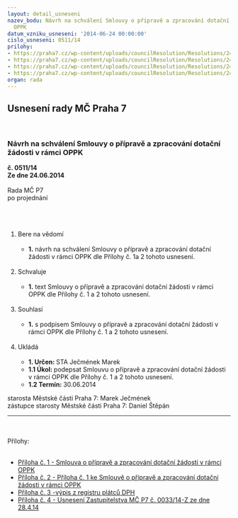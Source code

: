 ```yaml
---
layout: detail_usneseni
nazev_bodu: Návrh na schválení Smlouvy o přípravě a zpracování dotační žádosti v rámci
  OPPK
datum_vzniku_usneseni: '2014-06-24 00:00:00'
cislo_usneseni: 0511/14
prilohy:
- https://praha7.cz/wp-content/uploads/councilResolution/Resolutions/24870/34-14-p%c5%99%c3%adloha_%c4%8d._1-smlouva_o_p%c5%99%c3%adprav%c4%9b_a_zpracov%c3%a1n%c3%ad_(4).doc
- https://praha7.cz/wp-content/uploads/councilResolution/Resolutions/24870/34-14-p%c5%99%c3%adloha_%c4%8d._2_-p%c5%99%c3%adloha_1_ke_smlouv%c4%9b_(2).docx
- https://praha7.cz/wp-content/uploads/councilResolution/Resolutions/24870/34-14-p%c5%99%c3%adloha%c4%8d._3-v%c3%bdpis_z_registru_pl%c3%a1tc%c5%af_svi.mht
- https://praha7.cz/wp-content/uploads/councilResolution/Resolutions/24870/34-14-p%c5%99%c3%adloha_%c4%8d._4_-_usnesen%c3%ad_zm%c4%8d_%c4%8d._0033_ze_dne_28.4.14.doc
organ: rada
---
```

<div id="ucUsn_pList" class="usn">
	<span><h2>Usnesení rady MČ Praha 7 </h2>
<br></span><div class="standBody">
<span><h3>Návrh na schválení Smlouvy o přípravě a zpracování dotační žádosti v rámci OPPK</h3></span><div class="center">
		<strong>č. 0511/14</strong><br>
	</div>
<div class="center">
		<strong>Ze dne 24.06.2014</strong><br><br>
	</div>Rada MČ P7<br>po projednání<br><br><br><ol>
<br><li>Bere na vědomí<br><ul>
<br><li>
<strong>1.</strong> návrh na schválení Smlouvy o přípravě a zpracování dotační žádosti v rámci OPPK dle Přílohy č. 1a 2 tohoto usnesení.</li>
</ul>
<br>
</li>
<li>Schvaluje<br><ul>
<br><li>
<strong>1.</strong> text Smlouvy o přípravě a zpracování dotační žádosti v rámci OPPK dle Přílohy č. 1 a 2 tohoto usnesení.</li>
</ul>
<br>
</li>
<li>Souhlasí<br><ul>
<br><li>
<strong>1.</strong> s podpisem Smlouvy o přípravě a zpracování dotační žádosti v rámci OPPK dle Přílohy č. 1 a 2 tohoto usnesení.</li>
</ul>
<br>
</li>
<li>Ukládá<br><ul>
<br><li>
<strong>1. Určen: </strong>STA Ječmének Marek<br>
</li>
<li>
<strong>1.1 Úkol: </strong>podepsat Smlouvu o přípravě a zpracování dotační žádosti v rámci OPPK dle Přílohy č. 1 a 2 tohoto usnesení.<br>
</li>
<li>
<strong>1.2 Termín: </strong>30.06.2014</li>
</ul>
</li>
</ol>starosta Městské části Praha 7: Marek Ječmének<br>zástupce starosty Městské části Praha 7: Daniel Štěpán <br><hr>
<br><br>Přílohy: <br><ul>
<br><li>
<a href="/zdroj.aspx?typ=4&amp;Id=57032&amp;sh=-948937707" target="_blank" title="Odkaz na soubor - 60 kB - nové okno">Příloha č. 1 - Smlouva o přípravě a zpracování dotační žádosti v rámci OPPK</a> <br>
</li>
<li>
<a href="/zdroj.aspx?typ=4&amp;id=56998&amp;sh=-2087362411" target="_blank" title="Odkaz na soubor - 13,2 kB - nové okno">Příloha č. 2 - Příloha č. 1 ke Smlouvě o přípravě a zpracování dotační žádosti v rámci OPPK</a> <br>
</li>
<li>
<a href="/zdroj.aspx?typ=4&amp;id=56999&amp;sh=-2087252107" target="_blank" title="Odkaz na soubor - 71,1 kB - nové okno">Příloha č. 3 -výpis z registru plátců DPH </a><br>
</li>
<li>
<a href="/zdroj.aspx?typ=4&amp;id=57000&amp;sh=-610263819" target="_blank" title="Odkaz na soubor - 32 kB - nové okno">Příloha č. 4 - Usnesení Zastupitelstva MČ P7 č. 0033/14-Z ze dne 28.4.14</a> </li>
</ul>
</div>
</div>
